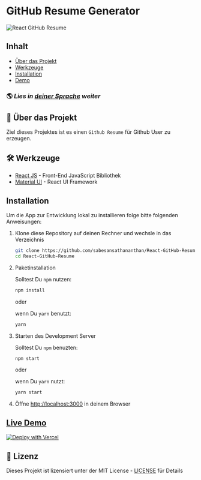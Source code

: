 # GitHub Resume Generator

![React GitHub Resume](../src/assets/readme/screenshot.png)

## Inhalt

- [Über das Projekt](#about)
- [Werkzeuge](#built-with)
- [Installation](#installation)
- [Demo](#live-demo)

### 🌎 _Lies in [deiner Sprache](.Translations.md) weiter_

<h2 id='about'>🤔 Über das Projekt</h2>

Ziel dieses Projektes ist es einen `Github Resume` für Github User zu erzeugen.

<h2 id='built-with'>🛠️ Werkzeuge</h2>

- [React JS](https://reactjs.org/) - Front-End JavaScript Bibliothek
- [Material UI](https://material-ui.com/) - React UI Framework

<h2 id='installation'>Installation</h2>

Um die App zur Entwicklung lokal zu installieren folge bitte folgenden Anweisungen:

1. Klone diese Repository auf deinen Rechner und wechsle in das Verzeichnis

   ```bash
   git clone https://github.com/sabesansathananthan/React-GitHub-Resume.git
   cd React-GitHub-Resume
   ```

2. Paketinstallation

   Solltest Du `npm` nutzen:

   ```bash
   npm install
   ```

   oder

   wenn Du `yarn` benutzt:

   ```bash
   yarn
   ```

3. Starten des Development Server

   Solltest Du `npm` benuzten:

   ```bash
   npm start
   ```

   oder

   wenn Du `yarn` nutzt:

   ```bash
   yarn start
   ```

4. Öffne <http://localhost:3000> in deinem Browser

<h2 id='live-demo'><a href="https://react-github-resume.vercel.app/">Live Demo</a></h2>

[![Deploy with Vercel](https://vercel.com/button)](https://vercel.com/new/git/external?repository-url=https://github.com/sabesansathananthan/React-GitHub-Resume)

## 📄 Lizenz

Dieses Projekt ist lizensiert unter der MIT License - [LICENSE](../LICENSE) für Details
